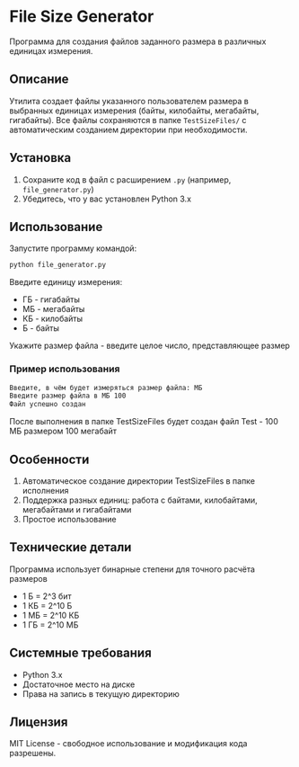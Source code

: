 # File Size Generator

Программа для создания файлов заданного размера в различных единицах измерения.

## Описание

Утилита создает файлы указанного пользователем размера в выбранных единицах измерения (байты, килобайты, мегабайты, гигабайты). Все файлы сохраняются в папке `TestSizeFiles/` с автоматическим созданием директории при необходимости.

## Установка

1. Сохраните код в файл с расширением `.py` (например, `file_generator.py`)
2. Убедитесь, что у вас установлен Python 3.x

## Использование

Запустите программу командой:

```bash
python file_generator.py
```

Введите единицу измерения:
* ГБ - гигабайты
* МБ - мегабайты
* КБ - килобайты
* Б - байты

Укажите размер файла - введите целое число, представляющее размер

### Пример использования

```bash
Введите, в чём будет измеряться размер файла: МБ
Введите размер файла в МБ 100
Файл успешно создан
```

После выполнения в папке TestSizeFiles будет создан файл Test - 100 МБ размером 100 мегабайт

## Особенности

1. Автоматическое создание директории TestSizeFiles в папке исполнения
2. Поддержка разных единиц: работа с байтами, килобайтами, мегабайтами и гигабайтами
3. Простое использование

## Технические детали

Программа использует бинарные степени для точного расчёта размеров
  * 1 Б = 2^3 бит
  * 1 КБ = 2^10 Б
  * 1 МБ = 2^10 КБ
  * 1 ГБ = 2^10 МБ

## Системные требования

* Python 3.x
* Достаточное место на диске
* Права на запись в текущую директорию

## Лицензия

MIT License - свободное использование и модификация кода разрешены.
